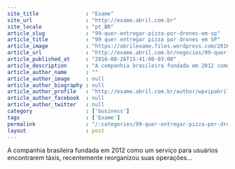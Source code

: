```yaml
---
site_title               : "Exame"
site_url                 : "http://exame.abril.com.br"
site_locale              : "pt_BR"
article_slug             : "99-quer-entregar-pizza-por-drones-em-sp"
article_title            : "99 quer entregar pizza por drones em SP"
article_image            : "https://abrilexame.files.wordpress.com/2016/09/size_960_16_9_992.jpg?quality=70&strip=all&w=960"
article_url              : "http://exame.abril.com.br/negocios/99-quer-entregar-pizza-por-drones-em-sp/"
article_published_at     : "2016-08-26T15:41:00-03:00"
article_description      : "A companhia brasileira fundada em 2012 como um serviço para usuários encontrarem táxis, recentemente reorganizou suas operações..."
article_author_name      : ""
article_author_image     : null
article_author_biography : null
article_author_profile   : "http://exame.abril.com.br/author/wpvipabril/"
article_author_facebook  : null
article_author_twitter   : null
category                 : ['business']
tags                     : ['Exame']
permalink                : "/:categories/99-quer-entregar-pizza-por-drones-em-sp/"
layout                   : post
---
```


A companhia brasileira fundada em 2012 como um serviço para usuários encontrarem táxis, recentemente reorganizou suas operações...
